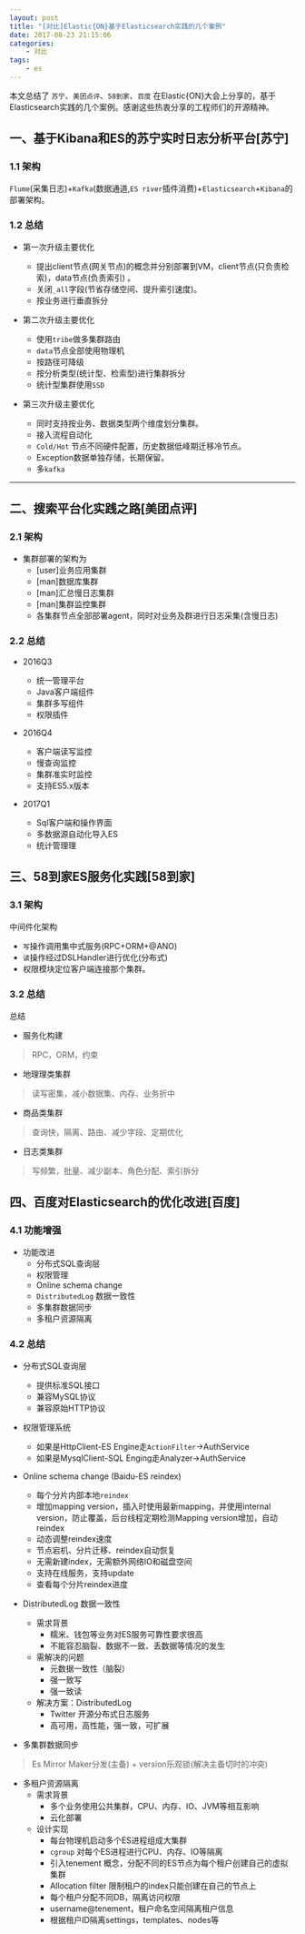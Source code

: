 ```yaml
---
layout: post
title: "[对比]Elastic{ON}基于Elasticsearch实践的几个案例"
date: 2017-08-23 21:15:06 
categories: 
    - 对比
tags:
    - es
---
```


本文总结了 `苏宁`、`美团点评`、`58到家`、`百度` 在Elastic{ON}大会上分享的，基于Elasticsearch实践的几个案例。感谢这些热衷分享的工程师们的开源精神。

<!--more-->

## 一、基于Kibana和ES的苏宁实时日志分析平台[苏宁]

### 1.1 架构

`Flume`(采集⽇志)+`Kafka`(数据通道,`ES river`插件消费)+`Elasticsearch`+`Kibana`的部署架构。

### 1.2 总结

- 第一次升级主要优化
  + 提出client节点(网关节点)的概念并分别部署到VM，client节点(只负责检索)，data节点(负责索引) 。
  + 关闭`_all`字段(节省存储空间、提升索引速度)。
  + 按业务进行垂直拆分
  
- 第二次升级主要优化
  + 使用`tribe`做多集群路由
  + `data`节点全部使用物理机
  + 按路径可降级
  + 按分析类型(统计型、检索型)进行集群拆分
  + 统计型集群使用`SSD`
  
- 第三次升级主要优化
  + 同时支持按业务、数据类型两个维度划分集群。
  + 接入流程自动化
  + `Cold/Hot` 节点不同硬件配置，历史数据低峰期迁移冷节点。
  + Exception数据单独存储，长期保留。
  + 多`kafka`
  
------------------------------  
  
## 二、搜索平台化实践之路[美团点评]

### 2.1 架构

- 集群部署的架构为
  + [user]业务应用集群
  + [man]数据库集群
  + [man]汇总慢日志集群
  + [man]集群监控集群
  + 各集群节点全部部署agent，同时对业务及群进行日志采集(含慢日志)

### 2.2 总结

- 2016Q3
  + 统一管理平台
  + Java客户端组件
  + 集群多写组件
  + 权限插件
  
- 2016Q4
  + 客户端读写监控
  + 慢查询监控
  + 集群准实时监控
  + 支持ES5.x版本
  
- 2017Q1
  + Sql客户端和操作界面
  + 多数据源自动化导入ES
  + 统计管理理    
  
## 三、58到家ES服务化实践[58到家]

### 3.1 架构

中间件化架构
  + `写`操作调用集中式服务(RPC+ORM+@ANO)
  + `读`操作经过DSLHandler进行优化(分布式)
  + 权限模块定位客户端连接那个集群。

### 3.2 总结
 
总结
- 服务化构建
> RPC，ORM，约束
 
- 地理理类集群
> 读写密集，减小数据集、内存、业务折中
 
- 商品类集群
> 查询快，隔离、路由、减少字段、定期优化
 
- 日志类集群
> 写频繁，批量、减少副本、角色分配、索引拆分

## 四、百度对Elasticsearch的优化改进[百度]

### 4.1 功能增强

- 功能改进
  + 分布式SQL查询层
  + 权限管理
  + Online schema change
  + `DistributedLog` 数据一致性
  + 多集群数据同步
  + 多租户资源隔离
  
### 4.2 总结
  
- 分布式SQL查询层
  + 提供标准SQL接口
  + 兼容MySQL协议
  + 兼容原始HTTP协议

- 权限管理系统
  + 如果是HttpClient-ES Engine走`ActionFilter`->AuthService
  + 如果是MysqlClient-SQL Enging走Analyzer->AuthService

- Online schema change (Baidu-ES reindex)
  + 每个分片内部本地`reindex`
  + 增加mapping version，插入时使用最新mapping，并使用internal version，防止覆盖，后台线程定期检测Mapping version增加，自动reindex
  + 动态调整reindex速度
  + 节点宕机、分片迁移、reindex自动恢复
  + 无需新建index，无需额外网络IO和磁盘空间
  + 支持在线服务，支持update
  + 查看每个分片reindex进度
  
- DistributedLog 数据一致性
  + 需求背景
    * 糯米、钱包等业务对ES服务可靠性要求很高
    * 不能容忍脑裂、数据不一致、丢数据等情况的发生
  + 需解决的问题
    * 元数据一致性（脑裂）
    * 强一致写
    * 强一致读
  + 解决方案：DistributedLog
    * Twitter 开源分布式日志服务
    * 高可用，高性能，强一致，可扩展
    
- 多集群数据同步
> Es Mirror Maker分发(主备) + version乐观锁(解决主备切时的冲突)

- 多租户资源隔离
  + 需求背景
    * 多个业务使用公共集群，CPU、内存、IO、JVM等相互影响
    * 云化部署
  + 设计实现
    * 每台物理机启动多个ES进程组成大集群
    * `cgroup` 对每个ES进程进行CPU、内存、IO等隔离
    * 引入tenement 概念，分配不同的ES节点为每个租户创建自己的虚拟集群
    * Allocation filter 限制租户的index只能创建在自己的节点上
    * 每个租户分配不同DB，隔离访问权限
    * username@tenement，租户命名空间隔离租户信息
    * 根据租户ID隔离settings，templates、nodes等
